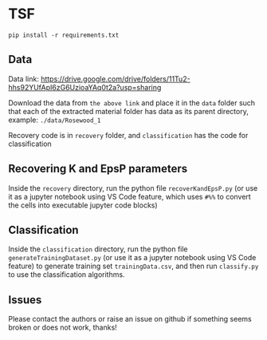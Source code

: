 # TSF

```
pip install -r requirements.txt
```

## Data

Data link: https://drive.google.com/drive/folders/11Tu2-hhs92YUfApI6zG6UzioaYAq0t2a?usp=sharing

Download the data from ```the above link``` and place it in the ```data``` folder such that each of the extracted material folder has data as its parent directory, example: ```./data/Rosewood_1```

Recovery code is in ```recovery``` folder, and ```classification``` has the code for classification

## Recovering K and EpsP parameters

Inside the ```recovery``` directory, run the python file ```recoverKandEpsP.py``` (or use it as a jupyter notebook using VS Code feature, which uses ```#%%``` to convert the cells into executable jupyter code blocks)

## Classification

Inside the ```classification``` directory, run the python file ```generateTrainingDataset.py``` (or use it as a jupyter notebook using VS Code feature) to generate training set ```trainingData.csv```, and then run ```classify.py``` to use the classification algorithms.

## Issues

Please contact the authors or raise an issue on github if something seems broken or does not work, thanks!